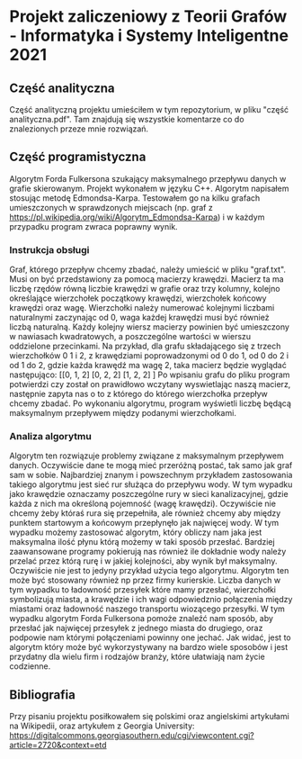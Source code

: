 # Projekt zaliczeniowy z Teorii Grafów - Informatyka i Systemy Inteligentne 2021

## Część analityczna
Część analityczną projektu umieściłem w tym repozytorium, w pliku "część analityczna.pdf". Tam znajdują się wszystkie komentarze co do znalezionych przeze mnie rozwiązań.

## Część programistyczna
Algorytm Forda Fulkersona szukający maksymalnego przepływu danych w grafie skierowanym.
Projekt wykonałem w języku C++. Algorytm napisałem stosując metodę Edmondsa-Karpa. Testowałem go na kilku grafach umieszczonych w sprawdzonych miejscach (np. graf z https://pl.wikipedia.org/wiki/Algorytm_Edmondsa-Karpa) i w każdym przypadku program zwraca poprawny wynik.

### Instrukcja obsługi
Graf, którego przepływ chcemy zbadać, należy umieścić w pliku "graf.txt". Musi on być przedstawiony za pomocą macierzy krawędzi. Macierz ta ma liczbę rzędów równą liczbie
krawędzi w grafie oraz trzy kolumny, kolejno określające wierzchołek początkowy krawędzi, wierzchołek końcowy krawędzi oraz wagę. Wierzchołki należy numerować kolejnymi liczbami naturalnymi zaczynając od 0, waga każdej krawędzi musi być również liczbą naturalną. Każdy kolejny wiersz macierzy powinien być umieszczony w nawiasach kwadratowych, a poszczególne wartości w wierszu oddzielone przecinkami. Na przykład, dla grafu składającego się z trzech wierzchołków 0 1 i 2, z krawędziami poprowadzonymi od 0 do 1, od 0 do 2 i od 1 do 2, gdzie każda krawędź ma wagę 2, taka macierz będzie wyglądać następująco:
[[0, 1, 2]
[0, 2, 2]
[1, 2, 2]
]
Po wpisaniu grafu do pliku program potwierdzi czy został on prawidłowo wczytany wyswietlając naszą macierz, następnie zapyta nas o to z którego do którego wierzchołka przepływ
chcemy zbadać. Po wykonaniu algorytmu, program wyświetli liczbę będącą maksymalnym przepływem między podanymi wierzchołkami.

### Analiza algorytmu
Algorytm ten rozwiązuje problemy związane z maksymalnym przepływem danych. Oczywiście dane te mogą mieć przeróżną postać, tak samo jak graf sam w sobie. Najbardziej znanym i powszechnym przykładem zastosowania takiego algorytmu jest sieć rur służąca do przepływu wody. W tym wypadku jako krawędzie oznaczamy poszczególne rury w sieci kanalizacyjnej, gdzie każda z nich ma określoną pojemność (wagę krawędzi). 
Oczywiście nie chcemy żeby któraś rura się przepełniła, ale również chcemy aby między punktem startowym a końcowym przepłynęło jak najwięcej wody. W tym wypadku możemy zastosować algorytm, który obliczy nam jaka jest maksymalna ilość płynu którą możemy w taki sposób przesłać. Bardziej zaawansowane programy pokierują nas również ile dokładnie wody należy przelać przez którą rurę i w jakiej kolejności, aby wynik był maksymalny. 
Oczywiście nie jest to jedyny przykład użycia tego algorytmu. Algorytm ten może być stosowany również np przez firmy kurierskie. Liczba danych w tym wypadku to ładowność przesyłek które mamy przesłać, wierzchołki symbolizują miasta, a krawędzie i ich wagi odpowiedznio połączenia między miastami oraz ładowność naszego transportu wiozącego przesyłki. W tym wypadku algorytm Forda Fulkersona pomoże znaleźć nam sposób, aby przesłać jak najwięcej przesyłek z jednego miasta do drugiego, oraz podpowie nam którymi połączeniami powinny one jechać. 
Jak widać, jest to algorytm który może być wykorzystywany na bardzo wiele sposobów i jest przydatny dla wielu firm i rodzajów branży, które ułatwiają nam życie codzienne.

## Bibliografia
Przy pisaniu projektu posiłkowałem się polskimi oraz angielskimi artykułami na Wikipedii, oraz artykułem z Georgia University:
https://digitalcommons.georgiasouthern.edu/cgi/viewcontent.cgi?article=2720&context=etd
